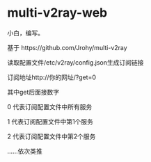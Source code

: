# multi-v2ray-web
<p>小白，编写。</p>

<p>基于 https://github.com/Jrohy/multi-v2ray</p>
<p>读取配置文件/etc/v2ray/config.json生成订阅链接</p>
<p>订阅地址http://你的网址/?get=0</p>
<p>其中get后面接数字</p>
<p>0 代表订阅配置文件中所有服务</p>
<p>1 代表订阅配置文件中第1个服务</p>
<p>2 代表订阅配置文件中第2个服务</p>
<p>......依次类推</p>
